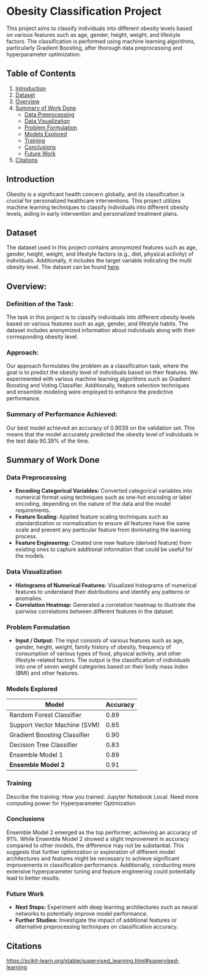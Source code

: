 # Obesity Classification Project

This project aims to classify individuals into different obesity levels based on various features such as age, gender, height, weight, and lifestyle factors. The classification is performed using machine learning algorithms, particularly Gradient Boosting, after thorough data preprocessing and hyperparameter optimization.

## Table of Contents

1. [Introduction](#introduction)
2. [Dataset](#dataset)
3. [Overview](#overview)
4. [Summary of Work Done](#summary-of-work-done)
    - [Data Preprocessing](#data-preprocessing)
    - [Data Visualization](#data-visualization)
    - [Problem Formulation](#problem-formulation)
    - [Models Explored](#models-explored)
    - [Training](#training)
    - [Conclusions](#conclusions)
    - [Future Work](#future-work)
5. [Citations](#citations)

## Introduction

Obesity is a significant health concern globally, and its classification is crucial for personalized healthcare interventions. This project utilizes machine learning techniques to classify individuals into different obesity levels, aiding in early intervention and personalized treatment plans.

## Dataset

The dataset used in this project contains anonymized features such as age, gender, height, weight, and lifestyle factors (e.g., diet, physical activity) of individuals. Additionally, it includes the target variable indicating the multi obesity level. The dataset can be found [here](https://www.kaggle.com/competitions/playground-series-s4e2/data).

## Overview:

### Definition of the Task:
The task in this project is to classify individuals into different obesity levels based on various features such as age, gender, and lifestyle habits. The dataset includes anonymized information about individuals along with their corresponding obesity level.

### Approach:
Our approach formulates the problem as a classification task, where the goal is to predict the obesity level of individuals based on their features. We experimented with various machine learning algorithms such as Gradient Boosting and Voting Classifier. Additionally, feature selection techniques and ensemble modeling were employed to enhance the predictive performance.

### Summary of Performance Achieved:
Our best model achieved an accuracy of 0.9039 on the validation set. This means that the model accurately predicted the obesity level of individuals in the test data 90.39% of the time.

## Summary of Work Done

### Data Preprocessing

- **Encoding Categorical Variables:** Converted categorical variables into numerical format using techniques such as one-hot encoding or label encoding, depending on the nature of the data and the model requirements.
- **Feature Scaling:** Applied feature scaling techniques such as standardization or normalization to ensure all features have the same scale and prevent any particular feature from dominating the learning process.
- **Feature Engineering:** Created one new feature (derived feature) from existing ones to capture additional information that could be useful for the models.

### Data Visualization

- **Histograms of Numerical Features:** Visualized histograms of numerical features to understand their distributions and identify any patterns or anomalies.
- **Correlation Heatmap:** Generated a correlation heatmap to illustrate the pairwise correlations between different features in the dataset.

### Problem Formulation

- **Input / Output:** The input consists of various features such as age, gender, height, weight, family history of obesity, frequency of consumption of various types of food, physical activity, and other lifestyle-related factors. The output is the classification of individuals into one of seven weight categories based on their body mass index (BMI) and other features.

### Models Explored

| Model                        | Accuracy |
|------------------------------|----------|
| Random Forest Classifier     | 0.89     |
| Support Vector Machine (SVM) | 0.85     |
| Gradient Boosting Classifier | 0.90     |
| Decision Tree Classifier     | 0.83     |
| Ensemble Model 1             | 0.89     |
| **Ensemble Model 2**         | 0.91     |

### Training

Describe the training:
How you trained: Jupyter Notebook Local.
Need more computing power for Hyperparameter Optimization

### Conclusions

Ensemble Model 2 emerged as the top performer, achieving an accuracy of 91%. While Ensemble Model 2 showed a slight improvement in accuracy compared to other models, the difference may not be substantial. This suggests that further optimization or exploration of different model architectures and features might be necessary to achieve significant improvements in classification performance. Additionally, conducting more extensive hyperparameter tuning and feature engineering could potentially lead to better results.

### Future Work 

- **Next Steps:** Experiment with deep learning architectures such as neural networks to potentially improve model performance.
- **Further Studies:** Investigate the impact of additional features or alternative preprocessing techniques on classification accuracy.

## Citations

https://scikit-learn.org/stable/supervised_learning.html#supervised-learning
